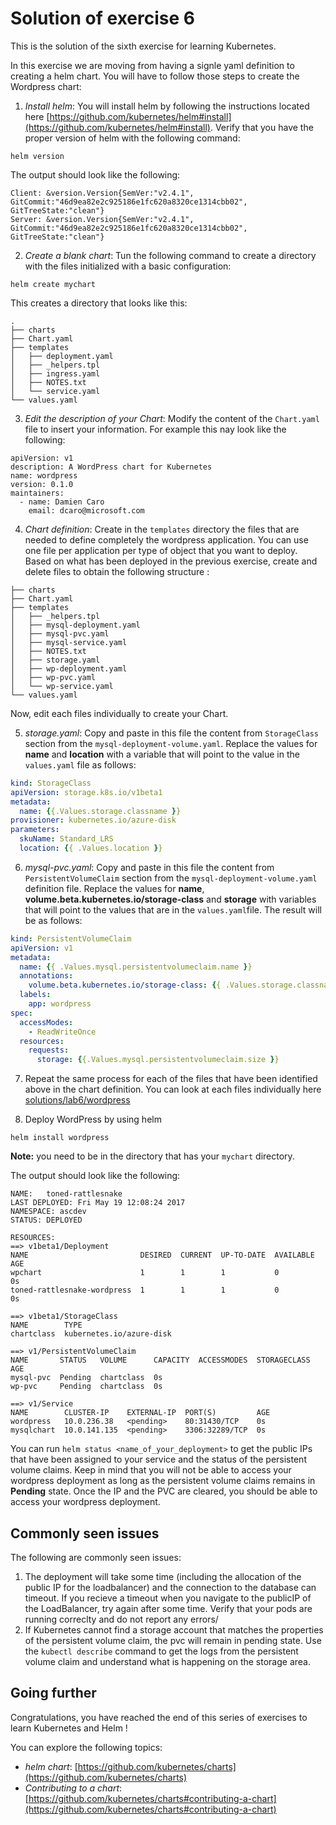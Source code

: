 # Solution of exercise 6 #
This is the solution of the sixth exercise for learning Kubernetes. 

In this exercise we are moving from having a signle yaml definition to creating a helm chart. You will have to follow those steps to create the Wordpress chart:

1. *Install helm*: You will install helm by following the instructions located here [https://github.com/kubernetes/helm#install](https://github.com/kubernetes/helm#install). Verify that you have the proper version of helm with the following command:

```helm version ```

The output should look like the following: 

```
Client: &version.Version{SemVer:"v2.4.1", GitCommit:"46d9ea82e2c925186e1fc620a8320ce1314cbb02", GitTreeState:"clean"}
Server: &version.Version{SemVer:"v2.4.1", GitCommit:"46d9ea82e2c925186e1fc620a8320ce1314cbb02", GitTreeState:"clean"}
```

2. *Create a blank chart*: Tun the following command to create a directory with the files initialized with a basic configuration: 

```helm create mychart``` 

This creates a directory that looks like this: 

```
.
├── charts
├── Chart.yaml
├── templates
│   ├── deployment.yaml
│   ├── _helpers.tpl
│   ├── ingress.yaml
│   ├── NOTES.txt
│   └── service.yaml
└── values.yaml
```

3. *Edit the description of your Chart*: Modify the content of the ```Chart.yaml``` file to insert your information. For example this nay look like the following: 

```
apiVersion: v1
description: A WordPress chart for Kubernetes
name: wordpress
version: 0.1.0
maintainers:
  - name: Damien Caro
    email: dcaro@microsoft.com
```

4. *Chart definition*: Create in the ```templates``` directory the files that are needed to define completely the wordpress application. You can use one file per application per type of object that you want to deploy.
Based on what has been deployed in the previous exercise, create and delete files to obtain the following structure :

```
├── charts
├── Chart.yaml
├── templates
│   ├── _helpers.tpl
│   ├── mysql-deployment.yaml
│   ├── mysql-pvc.yaml
│   ├── mysql-service.yaml
│   ├── NOTES.txt
│   ├── storage.yaml
│   ├── wp-deployment.yaml
│   ├── wp-pvc.yaml
│   └── wp-service.yaml
└── values.yaml
```

Now, edit each files individually to create your Chart.

5. *storage.yaml*: Copy and paste in this file the content from ```StorageClass``` section from the ```mysql-deployment-volume.yaml```. 
Replace the values for **name** and **location** with a variable that will point to the value in the ```values.yaml``` file as follows: 

```yaml
kind: StorageClass
apiVersion: storage.k8s.io/v1beta1
metadata:
  name: {{.Values.storage.classname }}
provisioner: kubernetes.io/azure-disk
parameters:
  skuName: Standard_LRS
  location: {{ .Values.location }}
```

6. *mysql-pvc.yaml*: Copy and paste in this file the content from ```PersistentVolumeClaim``` section from the ```mysql-deployment-volume.yaml``` definition file. 
Replace the values for **name**, **volume.beta.kubernetes.io/storage-class** and **storage** with variables that will point to the values that are in the ```values.yaml```file. The result will be as follows: 

```yaml
kind: PersistentVolumeClaim
apiVersion: v1
metadata:
  name: {{ .Values.mysql.persistentvolumeclaim.name }}
  annotations:
    volume.beta.kubernetes.io/storage-class: {{ .Values.storage.classname }}
  labels:
    app: wordpress
spec:
  accessModes:
    - ReadWriteOnce
  resources:
    requests:
      storage: {{.Values.mysql.persistentvolumeclaim.size }}
```

7. Repeat the same process for each of the files that have been identified above in the chart definition. You can look at each files individually here [solutions/lab6/wordpress](./wordpress/)


8. Deploy WordPress by using helm

```helm install wordpress```

**Note:** you need to be in the directory that has your ```mychart``` directory. 

The output should look like the following: 

```
NAME:   toned-rattlesnake
LAST DEPLOYED: Fri May 19 12:08:24 2017
NAMESPACE: ascdev
STATUS: DEPLOYED

RESOURCES:
==> v1beta1/Deployment
NAME                         DESIRED  CURRENT  UP-TO-DATE  AVAILABLE  AGE
wpchart                      1        1        1           0          0s
toned-rattlesnake-wordpress  1        1        1           0          0s

==> v1beta1/StorageClass
NAME        TYPE
chartclass  kubernetes.io/azure-disk

==> v1/PersistentVolumeClaim
NAME       STATUS   VOLUME      CAPACITY  ACCESSMODES  STORAGECLASS  AGE
mysql-pvc  Pending  chartclass  0s
wp-pvc     Pending  chartclass  0s

==> v1/Service
NAME        CLUSTER-IP    EXTERNAL-IP  PORT(S)         AGE
wordpress   10.0.236.38   <pending>    80:31430/TCP    0s
mysqlchart  10.0.141.135  <pending>    3306:32289/TCP  0s
```

You can run ```helm status <name_of_your_deployment>``` to get the public IPs that have been assigned to your service and the status of the persistent volume claims. Keep in mind that you will not be able to access your wordpress deployment as long as the persistent volume claims remains in **Pending** state.
Once the IP and the PVC are cleared, you should be able to access your wordpress deployment. 

## Commonly seen issues 
The following are commonly seen issues:

1. The deployment will take some time (including the allocation of the public IP for the loadbalancer) and the connection to the database can timeout. If you recieve a timeout when you navigate to the publicIP of the LoadBalancer, try again after some time. 
Verify that your pods are running correclty and do not report any errors/
2. If Kubernetes cannot find a storage account that matches the properties of the persistent volume claim, the pvc will remain in pending state. Use the ```kubectl describe``` command to get the logs from the persistent volume claim and understand what is happening on the storage area.


## Going further
Congratulations, you have reached the end of this series of exercises to learn Kubernetes and Helm ! 

You can explore the following topics:
- *helm chart*: [https://github.com/kubernetes/charts](https://github.com/kubernetes/charts)
- *Contributing to a chart*: [https://github.com/kubernetes/charts#contributing-a-chart](https://github.com/kubernetes/charts#contributing-a-chart)
